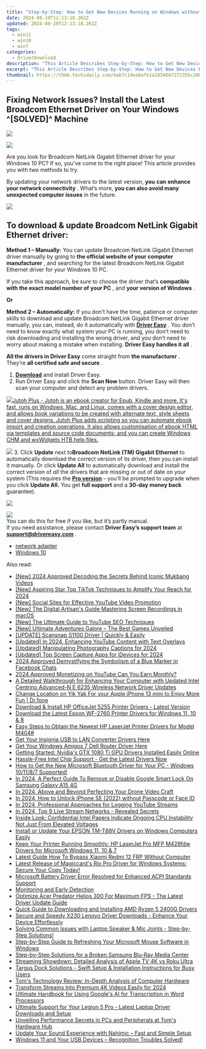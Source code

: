 ```yaml
---
title: "Step-by-Step: How to Get New Devices Running on Windows without Network Access"
date: 2024-08-19T12:13:18.262Z
updated: 2024-08-20T12:13:18.262Z
tags:
  - win11
  - win10
  - win7
categories:
  - DriverDownload
description: "This Article Describes Step-by-Step: How to Get New Devices Running on Windows without Network Access"
excerpt: "This Article Describes Step-by-Step: How to Get New Devices Running on Windows without Network Access"
thumbnail: https://thmb.techidaily.com/eab7c14eabafe1a185466727235bc20b8846ab28dbbd2f320ca581d507972f83.jpg
---
```


## Fixing Network Issues? Install the Latest Broadcom Ethernet Driver on Your Windows ^[SOLVED]^ Machine

<!-- affiliate ads begin -->
<a href="https://secure.2checkout.com/order/checkout.php?PRODS=3546200&QTY=1&AFFILIATE=108875&CART=1"><img src="http://www.binteko.com/sites/default/files/banner01_468x60a.gif" border="0"></a>
<!-- affiliate ads end -->
![](https://images.drivereasy.com/wp-content/uploads/2018/12/snap000007.png)

 Are you look for Broadcom NetLink Gigabit Ethernet driver for your Windows 10 PC?  If so, you’ve come to the right place! This article provides you with two methods to try.

 By updating your network drivers to the latest version, **you**  **can**  **enhance your network connectivity** . What’s more, **you can also avoid many unexpected computer issues**   in the future.

<!-- affiliate ads begin -->
<a href="https://estore.winxdvd.com/order/checkout.php?PRODS=1412049&QTY=1&AFFILIATE=108875&CART=1"><img src="https://www.winxdvd.com/affiliate/new-banner/pt-200x200.jpg" border="0"></a>
<!-- affiliate ads end -->
## **To download & update Broadcom NetLink Gigabit Ethernet driver:**

**Method 1 – Manually:**  You can update Broadcom NetLink Gigabit Ethernet driver manually by going to **the official website of your computer manufacturer** , and searching for the latest Broadcom NetLink Gigabit Ethernet driver for your Windows 10 PC.

 If you take this approach, be sure to choose the driver that’s **compatible with the exact model number of your PC** , and **your version of Windows** .

**Or**

**Method 2 – Automatically:**   If you don’t have the time, patience or computer skills to download and update Broadcom NetLink Gigabit Ethernet driver manually, you can, instead, do it automatically with **[Driver Easy](https://tools.techidaily.com/drivereasy/download/)**  .  You don’t need to know exactly what system your PC is running, you don’t need to risk downloading and installing the wrong driver, and you don’t need to worry about making a mistake when installing. **Driver Easy handles it all** .

**All the drivers in Driver Easy** come straight from **the manufacturer** . They‘re **all certified safe and secure** .

1. **[Download](https://tools.techidaily.com/drivereasy/download/)**  and install Driver Easy.
2. Run Driver Easy and click the **Scan Now**  button. Driver Easy will then scan your computer and detect any problem drivers.  
<!-- affiliate ads begin -->
<a href="https://secure.2checkout.com/order/checkout.php?PRODS=4699091&QTY=1&AFFILIATE=108875&CART=1"><img src="https://secure.avangate.com/images/merchant/bccefcc1b1eee9eca3ae4f5c1a281482/products/1_jutoh-logo-1200x1600.jpg" border="0">Jutoh Plus -  Jutoh is an ebook creator for Epub, Kindle and more. It's fast, runs on Windows, Mac, and Linux, comes with a cover design editor, and allows book variations to be created with alternate text, style sheets and cover designs. Jutoh Plus adds scripting so you can automate ebook import and creation operations. It also allows customisation of ebook HTML via templates and source code documents; and you can create Windows CHM and wxWidgets HTB help files. </a>
<!-- affiliate ads end -->
![](https://images.drivereasy.com/wp-content/uploads/2018/12/snap000001.png)
3. Click **Update**  next to**Broadcom NetLink (TM) Gigabit Ethernet** to automatically download the correct version of its driver, then you can install it manually. Or click **Update All**  to automatically download and install the correct version of _all_  the drivers that are missing or out of date on your system (This requires the **[Pro version](https://tools.techidaily.com/drivereasy/download/)**  – you’ll be prompted to upgrade when you click **Update All.** You get **full support**  and a **30-day money back**  guarantee).  
<!-- affiliate ads begin -->
<a href="https://store.movavi.com/affiliate.php?ACCOUNT=MOVAVI&AFFILIATE=108875&PATH=https%3A%2F%2Fwww.movavi.com%3FAFFILIATE%3D108875%26RESOURCE%3DBanner%2B728x90"><img src="https://mcusercontent.com/0885a03ded3d480dca9287f12/images/2e76fe6a-3010-1b37-7846-f34ff9c6b4ca.png" border="0"></a>
<!-- affiliate ads end -->
![](https://images.drivereasy.com/wp-content/uploads/2018/12/snap000005.png)  
 You can do this for free if you like, but it’s partly manual.  
 If you need assistance, please contact **Driver Easy’s support team** at [**support@drivereasy.com**](https://tools.techidaily.com/drivereasy/download/) .

* [network adapter](https://tools.techidaily.com/drivereasy/download/)
* [Windows 10](https://tools.techidaily.com/drivereasy/download/)

<ins class="adsbygoogle"
     style="display:block"
     data-ad-format="autorelaxed"
     data-ad-client="ca-pub-7571918770474297"
     data-ad-slot="1223367746"></ins>



<ins class="adsbygoogle"
     style="display:block"
     data-ad-client="ca-pub-7571918770474297"
     data-ad-slot="8358498916"
     data-ad-format="auto"
     data-full-width-responsive="true"></ins>

<span class="atpl-alsoreadstyle">Also read:</span>
<div><ul>
<li><a href="https://youtube-zero.techidaily.com/024-approved-decoding-the-secrets-behind-iconic-mukbang-videos/"><u>[New] 2024 Approved  Decoding the Secrets Behind Iconic Mukbang Videos</u></a></li>
<li><a href="https://tiktok-video-recordings.techidaily.com/new-aspiring-star-top-tiktok-techniques-to-amplify-your-reach-for-2024/"><u>[New] Aspiring Star  Top TikTok Techniques to Amplify Your Reach for 2024</u></a></li>
<li><a href="https://extra-skills.techidaily.com/new-social-sites-for-effective-youtube-video-promotion/"><u>[New] Social Sites for Effective YouTube Video Promotion</u></a></li>
<li><a href="https://remote-screen-capture.techidaily.com/new-the-digital-artisans-guide-mastering-screen-recordings-in-macos/"><u>[New] The Digital Artisan's Guide  Mastering Screen Recordings in macOS</u></a></li>
<li><a href="https://facebook-record-videos.techidaily.com/new-the-ultimate-guide-to-youtube-seo-techniques/"><u>[New] The Ultimate Guide to YouTube SEO Techniques</u></a></li>
<li><a href="https://screen-video-capture.techidaily.com/new-ultimate-adventures-galore-the-best-games-unveiled/"><u>[New] Ultimate Adventures Galore – The Best Games Unveiled</u></a></li>
<li><a href="https://hardware-help.techidaily.com/update-scansnap-s1100-driver-quickly-and-easily/"><u>[UPDATE] Scansnap S1100 Driver | Quickly & Easily</u></a></li>
<li><a href="https://youtube-web.techidaily.com/ed-in-2024-enhancing-youtube-content-with-text-overlays/"><u>[Updated] In 2024, Enhancing YouTube Content with Text Overlays</u></a></li>
<li><a href="https://fox-links.techidaily.com/updated-manipulating-photography-captions-for-2024/"><u>[Updated] Manipulating Photography Captions for 2024</u></a></li>
<li><a href="https://screen-activity-recording.techidaily.com/updated-top-screen-capture-apps-for-idevices-for-2024/"><u>[Updated] Top Screen Capture Apps for iDevices for 2024</u></a></li>
<li><a href="https://facebook-video-recording.techidaily.com/2024-approved-demystifying-the-symbolism-of-a-blue-marker-in-facebook-chats/"><u>2024 Approved  Demystifying the Symbolism of a Blue Marker in Facebook Chats</u></a></li>
<li><a href="https://youtube-help.techidaily.com/2024-approved-monetizing-on-youtube-can-you-earn-monthly/"><u>2024 Approved  Monetizing on YouTube  Can You Earn Monthly?</u></a></li>
<li><a href="https://hardware-help.techidaily.com/a-detailed-walkthrough-for-enhancing-your-computer-with-updated-intel-centrino-advanced-n-e-6235-wireless-network-driver-updates/"><u>A Detailed Walkthrough for Enhancing Your Computer with Updated Intel Centrino Advanced-N E 6235 Wireless Network Driver Updates</u></a></li>
<li><a href="https://location-social.techidaily.com/change-location-on-yik-yak-for-your-apple-iphone-13-mini-to-enjoy-more-fun-drfone-by-drfone-virtual-ios/"><u>Change Location on Yik Yak For your Apple iPhone 13 mini to Enjoy More Fun | Dr.fone</u></a></li>
<li><a href="https://hardware-help.techidaily.com/1722968737223-download-and-install-hp-officejet-5255-printer-drivers-latest-version/"><u>Download & Install HP OfficeJet 5255 Printer Drivers - Latest Version</u></a></li>
<li><a href="https://hardware-help.techidaily.com/download-the-latest-epson-wf-2760-printer-drivers-for-windows-11-10-and-8/"><u>Download the Latest Epson WF-2760 Printer Drivers for Windows 11, 10 & 8</u></a></li>
<li><a href="https://hardware-help.techidaily.com/easy-steps-to-obtain-the-newest-hp-laserjet-printer-drivers-for-model-m404/"><u>Easy Steps to Obtain the Newest HP LaserJet Printer Drivers for Model M404#</u></a></li>
<li><a href="https://hardware-help.techidaily.com/get-your-insignia-usb-to-lan-converter-drivers-here/"><u>Get Your Insignia USB to LAN Converter Drivers Here</u></a></li>
<li><a href="https://hardware-help.techidaily.com/get-your-windows-amigos-7-dell-router-driver-here/"><u>Get Your Windows Amigos 7 Dell Router Driver Here</u></a></li>
<li><a href="https://hardware-help.techidaily.com/getting-started-nvidias-gtx-1080-ti-gpu-drivers-installed-easily-online/"><u>Getting Started: Nvidia's GTX 1080 Ti GPU Drivers Installed Easily Online</u></a></li>
<li><a href="https://hardware-help.techidaily.com/hassle-free-intel-chip-support-get-the-latest-drivers-now/"><u>Hassle-Free Intel Chip Support - Get the Latest Drivers Now</u></a></li>
<li><a href="https://hardware-help.techidaily.com/1722957763555-how-to-get-the-new-microsoft-bluetooth-driver-for-your-pc-windows-101187-supported/"><u>How to Get the New Microsoft Bluetooth Driver for Your PC - Windows 10/11/8/7 Supported!</u></a></li>
<li><a href="https://android-unlock.techidaily.com/in-2024-a-perfect-guide-to-remove-or-disable-google-smart-lock-on-samsung-galaxy-a15-4g-by-drfone-android/"><u>In 2024, A Perfect Guide To Remove or Disable Google Smart Lock On Samsung Galaxy A15 4G</u></a></li>
<li><a href="https://extra-tips.techidaily.com/in-2024-above-and-beyond-perfecting-your-drone-video-craft/"><u>In 2024, Above and Beyond  Perfecting Your Drone Video Craft</u></a></li>
<li><a href="https://ios-unlock.techidaily.com/in-2024-how-to-unlock-iphone-se-2022-without-passcode-or-face-id-by-drfone-ios/"><u>In 2024, How to Unlock iPhone SE (2022) without Passcode or Face ID</u></a></li>
<li><a href="https://digital-screen-recording.techidaily.com/in-2024-professional-approaches-for-logging-youtube-streams/"><u>In 2024, Professional Approaches for Logging YouTube Streams</u></a></li>
<li><a href="https://some-guidance.techidaily.com/in-2024-top-9-live-stream-networks-revealed-secrets/"><u>In 2024, Top 9 Live Stream Networks - Revealed Secrets</u></a></li>
<li><a href="https://hardware-help.techidaily.com/inside-look-confidential-intel-papers-indicate-ongoing-cpu-instability-not-just-from-elevated-voltages/"><u>Inside Look: Confidential Intel Papers Indicate Ongoing CPU Instability Not Just From Elevated Voltages</u></a></li>
<li><a href="https://hardware-help.techidaily.com/install-or-update-your-epson-tm-t88v-drivers-on-windows-computers-easily/"><u>Install or Update Your EPSON TM-T88V Drivers on Windows Computers Easily</u></a></li>
<li><a href="https://hardware-help.techidaily.com/keep-your-printer-running-smoothly-hp-laserjet-pro-mfp-m428fdw-drivers-for-microsoft-windows-11-10-and-7/"><u>Keep Your Printer Running Smoothly: HP LaserJet Pro MFP M428fdw Drivers for Microsoft Windows 11, 10 & 7</u></a></li>
<li><a href="https://bypass-frp.techidaily.com/latest-guide-how-to-bypass-xiaomi-redmi-12-frp-without-computer-by-drfone-android/"><u>Latest Guide How To Bypass Xiaomi Redmi 12 FRP Without Computer</u></a></li>
<li><a href="https://hardware-help.techidaily.com/latest-release-of-magiccards-rio-pro-driver-for-windows-systems-secure-your-copy-today/"><u>Latest Release of Magiccard's Rio Pro Driver for Windows Systems: Secure Your Copy Today!</u></a></li>
<li><a href="https://hardware-help.techidaily.com/microsoft-battery-driver-error-resolved-for-enhanced-acpi-standards-support/"><u>Microsoft Battery Driver Error Resolved for Enhanced ACPI Standards Support</u></a></li>
<li><a href="https://hardware-help.techidaily.com/monitoring-and-early-detection/"><u>Monitoring and Early Detection</u></a></li>
<li><a href="https://hardware-help.techidaily.com/optimize-acer-predator-helios-300-for-maximum-fps-the-latest-driver-update-guide/"><u>Optimize Acer Predator Helios 300 For Maximum FPS - The Latest Driver Update Guide</u></a></li>
<li><a href="https://hardware-help.techidaily.com/quick-guide-to-downloading-and-installing-amd-ryzen-5-2400g-drivers/"><u>Quick Guide to Downloading and Installing AMD Ryzen 5 2400G Drivers</u></a></li>
<li><a href="https://hardware-help.techidaily.com/secure-and-speedy-x230-lenovo-driver-downloads-enhance-your-device-effortlessly/"><u>Secure and Speedy X230 Lenovo Driver Downloads - Enhance Your Device Effortlessly</u></a></li>
<li><a href="https://sound-issues.techidaily.com/solving-common-issues-with-laptop-speaker-and-mic-joints-step-by-step-solutions/"><u>Solving Common Issues with Laptop Speaker & Mic Joints - Step-by-Step Solutions!</u></a></li>
<li><a href="https://hardware-help.techidaily.com/step-by-step-guide-to-refreshing-your-microsoft-mouse-software-in-windows/"><u>Step-by-Step Guide to Refreshing Your Microsoft Mouse Software in Windows</u></a></li>
<li><a href="https://hardware-help.techidaily.com/step-by-step-solutions-for-a-broken-samsung-blu-ray-media-center/"><u>Step-by-Step Solutions for a Broken Samsung Blu-Ray Media Center</u></a></li>
<li><a href="https://buynow-reviews.techidaily.com/streaming-showdown-detailed-analysis-of-apple-tv-4k-vs-roku-ultra/"><u>Streaming Showdown: Detailed Analysis of Apple TV 4K vs Roku Ultra</u></a></li>
<li><a href="https://hardware-help.techidaily.com/targus-dock-solutions-swift-setup-and-installation-instructions-for-busy-users/"><u>Targus Dock Solutions - Swift Setup & Installation Instructions for Busy Users</u></a></li>
<li><a href="https://hardware-help.techidaily.com/toms-technology-review-in-depth-analysis-of-computer-hardware/"><u>Tom's Technology Review: In-Depth Analysis of Computer Hardware</u></a></li>
<li><a href="https://some-guidance.techidaily.com/transform-streams-into-premium-4k-videos-easily-for-2024/"><u>Transform Streams Into Premium 4K Videos Easily for 2024</u></a></li>
<li><a href="https://extra-information.techidaily.com/ultimate-handbook-for-using-googles-ai-for-transcription-in-word-processors/"><u>Ultimate Handbook for Using Google's AI for Transcription in Word Processors</u></a></li>
<li><a href="https://hardware-help.techidaily.com/ultimate-support-for-your-legion-5-pro-latest-laptop-driver-downloads-and-setup/"><u>Ultimate Support for Your Legion 5 Pro - Latest Laptop Driver Downloads and Setup</u></a></li>
<li><a href="https://hardware-help.techidaily.com/unveiling-performance-secrets-in-pcs-and-peripherals-at-toms-hardware-hub/"><u>Unveiling Performance Secrets in PCs and Peripherals at Tom's Hardware Hub</u></a></li>
<li><a href="https://hardware-help.techidaily.com/1722960308108-update-your-sound-experience-with-nahimic-fast-and-simple-setup/"><u>Update Your Sound Experience with Nahimic – Fast and Simple Setup</u></a></li>
<li><a href="https://hardware-help.techidaily.com/windows-11-and-your-usb-devices-recognition-troubles-solved/"><u>Windows 11 and Your USB Devices – Recognition Troubles Solved!</u></a></li>
</ul></div>
